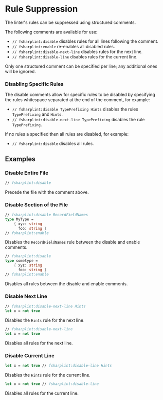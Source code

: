 # Rule Suppression

The linter's rules can be suppressed using structured comments. 

The following comments are available for use:

- `// fsharplint:disable` disables rules for all lines following the comment.
- `// fsharplint:enable` re-enables all disabled rules.
- `// fsharplint:disable-next-line` disables rules for the next line.
- `// fsharplint:disable-line` disables rules for the current line.

Only one structured comment can be specified per line; any additional ones will be ignored.

### Disabling Specific Rules

The disable comments allow for specific rules to be disabled by specifying the rules whitespace separated at the end of the comment, for example: 

- `// fsharplint:disable TypePrefixing Hints` disables the rules `TypePrefixing` and `Hints`.
- `// fsharplint:disable-next-line TypePrefixing` disables the rule `TypePrefixing`.

If no rules a specified then all rules are disabled, for example:

- `// fsharplint:disable` disables all rules.

## Examples

### Disable Entire File

```fsharp
// fsharplint:disable
```

Precede the file with the comment above.

### Disable Section of the File

```fsharp
// fsharplint:disable RecordFieldNames
type MyType =
    { xyz: string
      foo: string }
// fsharplint:enable
```

Disables the `RecordFieldNames` rule between the disable and enable comments.

```fsharp
// fsharplint:disable
type sometype =
    { xyz: string
      foo: string }
// fsharplint:enable
```

Disables all rules between the disable and enable comments.

### Disable Next Line

```fsharp
// fsharplint:disable-next-line Hints
let x = not true
```

Disables the `Hints` rule for the next line.

```fsharp
// fsharplint:disable-next-line
let x = not true
```

Disables all rules for the next line.

### Disable Current Line

```fsharp
let x = not true // fsharplint:disable-line Hints
```

Disables the `Hints` rule for the current line.

```fsharp
let x = not true // fsharplint:disable-line
```

Disables all rules for the current line.
